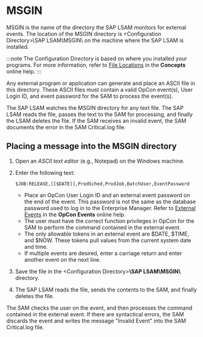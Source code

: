 # MSGIN

MSGIN is the name of the directory the SAP LSAM monitors for external events. The location of the MSGIN directory is <Configuration Directory\>\\SAP LSAM\\MSGIN\\ on the machine where the SAP LSAM is installed.

:::note
The Configuration Directory is based on where you installed your programs. For more information, refer to [File Locations](https://help.smatechnologies.com/opcon/core/file-locations) in the **Concepts** online help.
:::

Any external program or application can generate and place an ASCII file in this directory. These ASCII files must contain a valid OpCon event(s), User Login ID, and event password for the SAM to process the event(s).

The SAP LSAM watches the MSGIN directory for any text file. The SAP LSAM reads the file, passes the text to the SAM for processing, and finally the LSAM deletes the file. If the SAM receives an invalid event, the SAM documents the error in the SAM Critical.log file.

## Placing a message into the MSGIN directory

1. Open an *ASCII text editor* (e.g., Notepad) on the Windows machine.
2. Enter the following text:

   ```console
   $JOB:RELEASE,[[$DATE]],ProdSched,ProdJob,BatchUser,EventPassword 
   ```

   - Place an OpCon User Login ID and an external event password on the end of the event. This password is not the same as the database password used to log in to the Enterprise Manager. Refer to [External Events](https://help.smatechnologies.com/opcon/core/events/defining#external-events) in the **OpCon Events** online help.
   - The user must have the correct function privileges in OpCon for the SAM to perform the command contained in the external event.
   - The only allowable tokens in an external event are $DATE, $TIME, and $NOW. These tokens pull values from the current system date and time.
   - If multiple events are desired, enter a carriage return and enter another event on the next line.
3. Save the file in the <Configuration Directory\>**\\SAP LSAM\\MSGIN\\** directory.
4. The SAP LSAM reads the file, sends the contents to the SAM, and finally deletes the file.

The SAM checks the user on the event, and then processes the command contained in the external event. If there are syntactical errors, the SAM discards the event and writes the message "Invalid Event" into the SAM Critical.log file.
